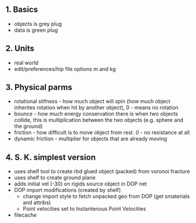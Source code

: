 ## 1. Basics
- objects is grey plug
- data is green plug
## 2. Units
- real world
- edit/preferences/hip file options m and kg
## 3. Physical parms
- rotational stifness - how much object will spin (how much object inherites rotation when hit by another object), 0 - means no rotation
- bounce - how much energy conservation there is when two objects collide, this is multiplication between the two objects (e.g. sphere and the ground)
- friction - how difficult is to move object from rest. 0 - no resistance at all
- dynamic friction - multiplier for objects that are already moving
## 4. S. K. simplest version
- uses shelf tool to create rbd glued object (packed) from voronoi fracture
- uses shelf to create ground plane
- adds initial vel (-30) on rigids source object in DOP net
- DOP import modifications (created by shelf)
  - change import style to fetch unpacked geo from DOP (get smaterials and attribs)
  - Point velocities set to Instantenous Point Velocities
- filecache

